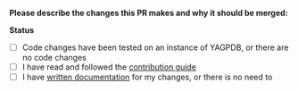 **Please describe the changes this PR makes and why it should be merged:**

**Status**

- [ ] Code changes have been tested on an instance of YAGPDB, or there are no code changes
- [ ] I have read and followed the [contribution guide](https://github.com/yagpdb-cc/yagpdb-cc/blob/master/CONTRIBUTING.md)
- [ ] I have [written documentation](https://github.com/yagpdb-cc/yagpdb-cc/blob/master/WRITING-DOCUMENTATION.md) for my changes, or there is no need to

